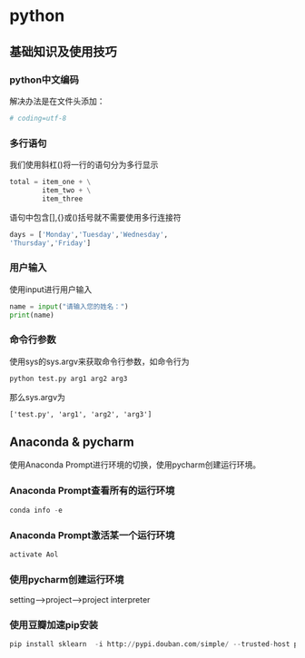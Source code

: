 # python

## 基础知识及使用技巧

### python中文编码

解决办法是在文件头添加：

```python
# coding=utf-8
```

### 多行语句

我们使用斜杠(\)将一行的语句分为多行显示

```python
total = item_one + \
		item_two + \
		item_three
```

语句中包含[],{}或()括号就不需要使用多行连接符

```python
days = ['Monday','Tuesday','Wednesday',
'Thursday','Friday']
```

### 用户输入

使用input进行用户输入

```python
name = input("请输入您的姓名：")
print(name)
```

### 命令行参数

使用sys的sys.argv来获取命令行参数，如命令行为

```python
python test.py arg1 arg2 arg3
```

那么sys.argv为

```
['test.py', 'arg1', 'arg2', 'arg3']
```

## Anaconda & pycharm

使用Anaconda Prompt进行环境的切换，使用pycharm创建运行环境。

### Anaconda Prompt查看所有的运行环境

```python
conda info -e
```

### Anaconda Prompt激活某一个运行环境

```python
activate Aol
```

### 使用pycharm创建运行环境

setting–>project–>project interpreter

### 使用豆瓣加速pip安装

```python
pip install sklearn  -i http://pypi.douban.com/simple/ --trusted-host pypi.douban.com
```

